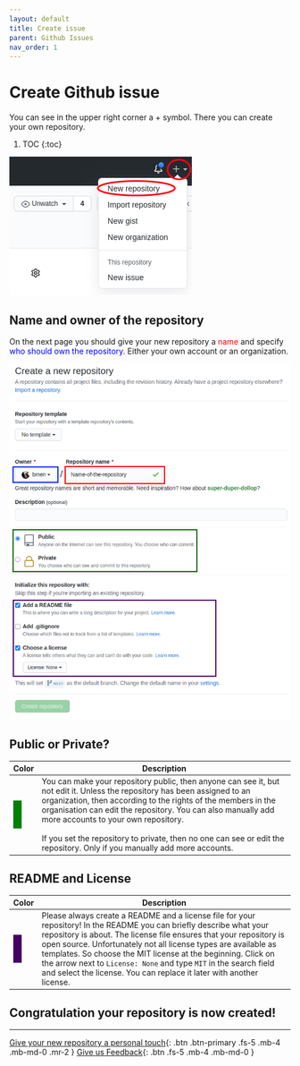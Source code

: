```yaml
---
layout: default
title: Create issue
parent: Github Issues
nav_order: 1
---
```


# Create Github issue
You can see in the upper right corner a + symbol. There you can create your own repository.

1. TOC
{:toc}

![Create new Github repository](assets/images/github-repo-create-new-repo.png)

## Name and owner of the repository

On the next page you should give your new repository a <span style="color:red;">name</span> and specify <span style="color:blue;">who should own the repository</span>. Either your own account or an organization.

![Choose name, owner and publicity of the repository](assets/images/github-repo-create-new-repo-2.png)

## Public or Private?

| Color | Description |
| ----- | ----------- |
| <span style="display:block; width:15px; height:50px; background-color:green"></span> | You can make your repository public, then anyone can see it, but not edit it. Unless the repository has been assigned to an organization, then according to the rights of the members in the organisation can edit the repository. You can also manually add more accounts to your own repository.<br /><br />If you set the repository to private, then no one can see or edit the repository. Only if you manually add more accounts. |

## README and License

| Color | Description |
| ----- | ----------- |
| <span style="display:block; width:15px; height:50px; background-color:#450062;"></span> | Please always create a README and a license file for your repository! In the README you can briefly describe what your repository is about. The license file ensures that your repository is open source. Unfortunately not all license types are available as templates. So choose the MIT license at the beginning. Click on the arrow next to `License: None` and type `MIT` in the search field and select the license. You can replace it later with another license. |

## Congratulation your repository is now created!

----

[Give your new repository a personal touch](/pages/github-repo/add-social-preview-image){: .btn .btn-primary .fs-5 .mb-4 .mb-md-0 .mr-2 } [Give us Feedback](https://github.com/ASKnet-Open-Training/Github-Guidance/issues/new){: .btn .fs-5 .mb-4 .mb-md-0 }
